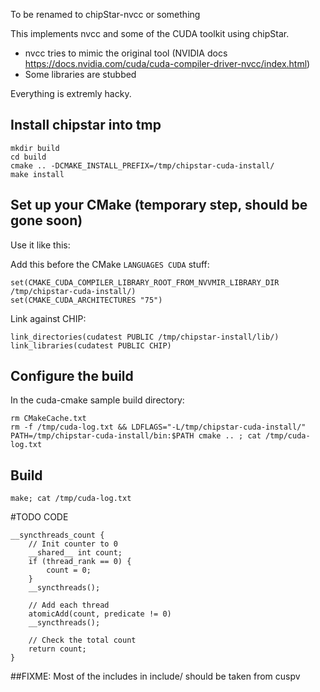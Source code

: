 To be renamed to chipStar-nvcc or something

This implements nvcc and some of the CUDA toolkit using chipStar.

- nvcc tries to mimic the original tool (NVIDIA docs https://docs.nvidia.com/cuda/cuda-compiler-driver-nvcc/index.html)
- Some libraries are stubbed

Everything is extremly hacky.

## Install chipstar into tmp

```
mkdir build
cd build
cmake .. -DCMAKE_INSTALL_PREFIX=/tmp/chipstar-cuda-install/
make install
```

## Set up your CMake (temporary step, should be gone soon) 

Use it like this:

Add this before the CMake `LANGUAGES CUDA` stuff:
```
set(CMAKE_CUDA_COMPILER_LIBRARY_ROOT_FROM_NVVMIR_LIBRARY_DIR /tmp/chipstar-cuda-install/)
set(CMAKE_CUDA_ARCHITECTURES "75")
```

Link against CHIP:
```
link_directories(cudatest PUBLIC /tmp/chipstar-install/lib/)
link_libraries(cudatest PUBLIC CHIP)
```

## Configure the build

In the cuda-cmake sample build directory:
```
rm CMakeCache.txt
rm -f /tmp/cuda-log.txt && LDFLAGS="-L/tmp/chipstar-cuda-install/" PATH=/tmp/chipstar-cuda-install/bin:$PATH cmake .. ; cat /tmp/cuda-log.txt
```

## Build

```
make; cat /tmp/cuda-log.txt 
```


#TODO CODE

```cuda
__syncthreads_count {
    // Init counter to 0
    __shared__ int count;
    if (thread_rank == 0) {
        count = 0;
    }
    __syncthreads();

    // Add each thread
    atomicAdd(count, predicate != 0)
    __syncthreads();

    // Check the total count
    return count;
}
```

##FIXME: Most of the includes in include/ should be taken from cuspv